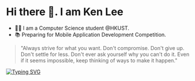 # Hi there 👋. I am Ken Lee

- 👨‍💻 I am a Computer Science student @HKUST.
- 📚 Preparing for Mobile Application Development Competition.

> "Always strive for what you want. Don't compromise. Don't give up. Don't settle for less. Don't ever ask yourself why you can't do it. Even if it seems impossible, keep thinking of ways to make it happen."

[![Typing SVG](https://readme-typing-svg.demolab.com?font=Fira+Code&pause=1000&random=false&width=435&lines=If+we+never+try%2C+how+do+we+know%3F)](https://git.io/typing-svg)
